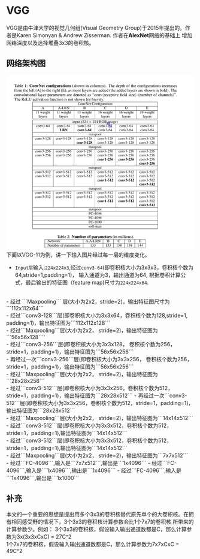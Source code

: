 # VGG 
VGG是由牛津大学的视觉几何组(Visual Geometry Group)于2015年提出的。作者是Karen Simonyan & Andrew Zisserman. 作者在**AlexNet**网络的基础上
增加网络深度以及选择堆叠3x3的卷积核。 

## 网络架构图 
![img.png](img.png) 
下面以VGG-11为例，讲一下输入图片经过每一层的维度变化。 
- ```Input层```输入:```224x224x3```,经过```conv3-64```(即卷积核大小为3x3x3，卷积核个数为64,stride=1,padding=1)， 输入通道为3，输出通道为64, 根据卷积计算公式，最后输出的特征图（feature map)尺寸为```224x224x64```. 
</br>
- 经过 ```Maxpooling``` 层(大小为2x2，stride=2)，输出特征图尺寸为```112x112x64```  
</br>
- 经过```conv3-128```层(即卷积核大小为3x3x64，卷积核个数为128,stride=1, padding=1)，输出特征图为```112x112x128``` 
</br> 
- 经过```Maxpooling```层(大小为2x2， stride=2)，输出特征图为```56x56x128```'
</br>  
- 经过```conv3-256```层(即卷积核大小为3x3x128， 卷积核个数为256，stride=1，padding=1)，输出特征图为```56x56x256```
</br>
- 再经过一次```conv3-256```层(即卷积核大小为3x3x256， 卷积核个数为256，stride=1，padding=1)，输出特征图为```56x56x256```  
</br> 
- 经过```Maxpooling```层(大小为2x2， stride=2)，输出特征图为```28x28x256``` 
</br> 
- 经过```conv3-512```层(即卷积核大小为3x3x256，卷积核个数为512，stride=1，padding=1)，输出特征图为```28x28x512```
- 再经过一次```conv3-512```层(即卷积核大小为3x3x256，卷积核个数为512，stride=1，padding=1)，输出特征图为```28x28x512```
</br> 
- 经过```Maxpooling```层(大小为2x2， stride=2)，输出特征图为```14x14x512``` 
</br> 
- 经过```conv3-512```层(即卷积核大小为3x3x512，卷积核个数为512，stride=1，padding=1),输出特征图为```14x14x512``` 
</br> 
- 经过```conv3-512```层(即卷积核大小为3x3x512，卷积核个数为512，stride=1，padding=1),输出特征图为```14x14x512``` 
</br> 
- 经过```Maxpooling```层(大小为2x2， stride=2)，输出特征图为```7x7x512```  
</br> 
- 经过```FC-4096```,输入是```7x7x512```,输出是```1x4096```
- 经过```FC-4096```,输入是```1x4096```,输出是```1x4096``` 
- 经过```FC-4096```,输入是```1x4096```,输出是```1x1000```  

## 补充 
本文的一个重要的思想是提出用多个3x3的卷积核替代原先单个的大卷积核。在拥有相同感受野的情况下，3个3x3的卷积核计算参数会比1个7x7的卷积核
所带来的计算参数少。例如：
3个3x3的卷积核，假设输入输出通道数都是C，那么计算参数为3x(3x3xCxC) = 27C^2 </br> 
1个7x7的卷积核，假设输入输出通道数都是C，那么计算参数为7x7xCxC = 49C^2 
